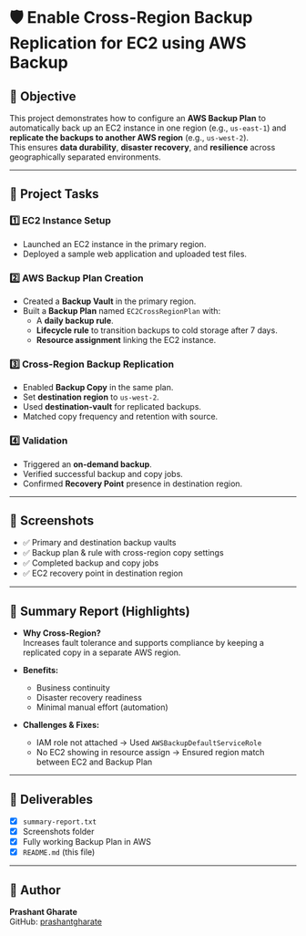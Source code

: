 
# 🛡️ Enable Cross-Region Backup Replication for EC2 using AWS Backup

## 📌 Objective

This project demonstrates how to configure an **AWS Backup Plan** to automatically back up an EC2 instance in one region (e.g., `us-east-1`) and **replicate the backups to another AWS region** (e.g., `us-west-2`).  
This ensures **data durability**, **disaster recovery**, and **resilience** across geographically separated environments.

---

## 🧱 Project Tasks

### 1️⃣ EC2 Instance Setup
- Launched an EC2 instance in the primary region.
- Deployed a sample web application and uploaded test files.

### 2️⃣ AWS Backup Plan Creation
- Created a **Backup Vault** in the primary region.
- Built a **Backup Plan** named `EC2CrossRegionPlan` with:
  - A **daily backup rule**.
  - **Lifecycle rule** to transition backups to cold storage after 7 days.
  - **Resource assignment** linking the EC2 instance.

### 3️⃣ Cross-Region Backup Replication
- Enabled **Backup Copy** in the same plan.
- Set **destination region** to `us-west-2`.
- Used **destination-vault** for replicated backups.
- Matched copy frequency and retention with source.

### 4️⃣ Validation
- Triggered an **on-demand backup**.
- Verified successful backup and copy jobs.
- Confirmed **Recovery Point** presence in destination region.

---

## 📸 Screenshots

- ✅ Primary and destination backup vaults  
- ✅ Backup plan & rule with cross-region copy settings  
- ✅ Completed backup and copy jobs  
- ✅ EC2 recovery point in destination region

---

## 📄 Summary Report (Highlights)

- **Why Cross-Region?**  
  Increases fault tolerance and supports compliance by keeping a replicated copy in a separate AWS region.

- **Benefits:**  
  - Business continuity  
  - Disaster recovery readiness  
  - Minimal manual effort (automation)

- **Challenges & Fixes:**  
  - IAM role not attached → Used `AWSBackupDefaultServiceRole`  
  - No EC2 showing in resource assign → Ensured region match between EC2 and Backup Plan

---

## 💼 Deliverables

- [x] `summary-report.txt`  
- [x] Screenshots folder  
- [x] Fully working Backup Plan in AWS  
- [x] `README.md` (this file)

---

## 👤 Author

**Prashant Gharate**  
GitHub: [prashantgharate](https://github.com/prashantgharate)
